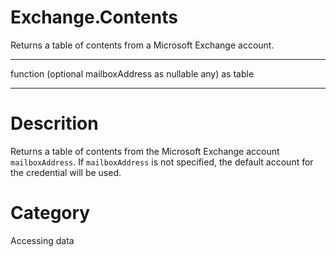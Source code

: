 ﻿# Exchange.Contents
Returns a table of contents from a Microsoft Exchange account.
***
function (optional mailboxAddress as nullable any) as table
***
# Descrition 
Returns a table of contents from the Microsoft Exchange account <code>mailboxAddress</code>. If <code>mailboxAddress</code> is not specified, the default account for the credential will be used.
# Category 
Accessing data
